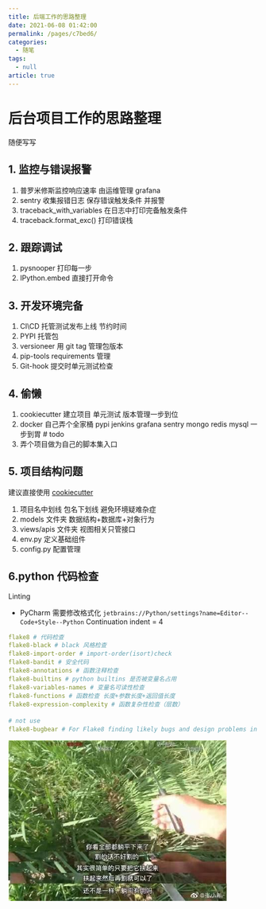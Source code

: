 ```yaml
---
title: 后端工作的思路整理
date: 2021-06-08 01:42:00
permalink: /pages/c7bed6/
categories: 
  - 随笔
tags: 
  - null
article: true
---
```

# 后台项目工作的思路整理

随便写写

## 1. 监控与错误报警

1. 普罗米修斯监控响应速率 由运维管理  grafana
2. sentry 收集报错日志 保存错误触发条件 并报警
3. traceback_with_variables 在日志中打印完备触发条件
4. traceback.format_exc() 打印错误栈

## 2. 跟踪调试

1. pysnooper 打印每一步
2. IPython.embed 直接打开命令

## 3. 开发环境完备

1. CI\CD 托管测试发布上线 节约时间
2. PYPI 托管包
3. versioneer 用 git tag 管理包版本
4. pip-tools requirements 管理
5. Git-hook 提交时单元测试检查

## 4. 偷懒

1. cookiecutter 建立项目 单元测试 版本管理一步到位
2. docker 自己弄个全家桶 pypi jenkins grafana sentry mongo redis mysql 一步到胃 # todo
3. 弄个项目做为自己的脚本集入口

## 5. 项目结构问题

建议直接使用 [cookiecutter](https://github.com/AngusWG/cookiecutter-py-package.git)

1. 项目名中划线 包名下划线 避免环境疑难杂症
1. models 文件夹 数据结构+数据库+对象行为
1. views/apis 文件夹 视图相关只管接口
1. env.py 定义基础组件
1. config.py 配置管理

## 6.python 代码检查

Linting

* PyCharm 需要修改格式化
`jetbrains://Python/settings?name=Editor--Code+Style--Python`
Continuation indent = 4

``` yaml
flake8 # 代码检查
flake8-black # black 风格检查
flake8-import-order # import-order(isort)check
flake8-bandit # 安全代码
flake8-annotations # 函数注释检查
flake8-builtins # python builtins 是否被变量名占用
flake8-variables-names # 变量名可读性检查
flake8-functions # 函数检查 长度+参数长度+返回值长度
flake8-expression-complexity # 函数复杂性检查（层数）

# not use
flake8-bugbear # For Flake8 finding likely bugs and design problems in your program.
```

![](../images/2021-06-02-10-58-12.png)
